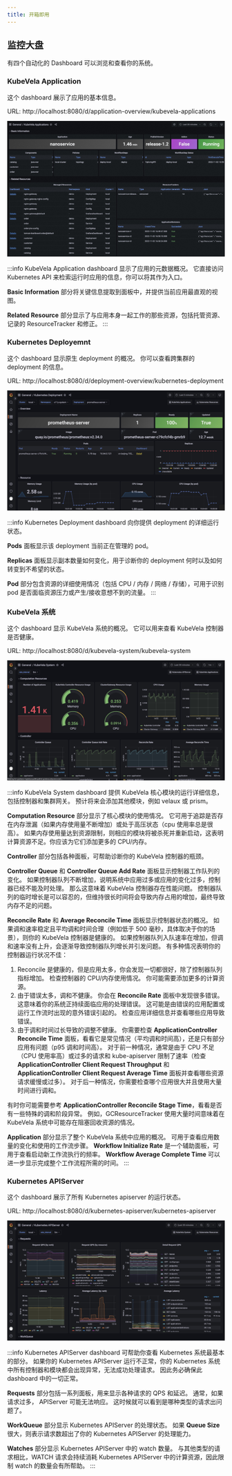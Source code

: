 ```yaml
---
title: 开箱即用
---
```


## 监控大盘

有四个自动化的 Dashboard 可以浏览和查看你的系统。

### KubeVela Application

这个 dashboard 展示了应用的基本信息。

URL: http://localhost:8080/d/application-overview/kubevela-applications

![kubevela-application-dashboard](../../../resources/kubevela-application-dashboard.png)

:::info
  KubeVela Application dashboard 显示了应用的元数据概况。 它直接访问 Kubernetes API 来检索运行时应用的信息，你可以将其作为入口。

**Basic Information** 部分将关键信息提取到面板中，并提供当前应用最直观的视图。

**Related Resource** 部分显示了与应用本身一起工作的那些资源，包括托管资源、记录的 ResourceTracker 和修正。
:::

### Kubernetes Deployemnt

这个 dashboard 显示原生 deployment 的概况。 你可以查看跨集群的 deployment 的信息。

URL: http://localhost:8080/d/deployment-overview/kubernetes-deployment

![kubernetes-deployment-dashboard](../../../resources/kubernetes-deployment-dashboard.jpg)

:::info
  Kubernetes Deployment dashboard 向你提供 deployment 的详细运行状态。

**Pods** 面板显示该 deployment 当前正在管理的 pod。

**Replicas** 面板显示副本数量如何变化，用于诊断你的 deployment 何时以及如何转变到不希望的状态。

**Pod** 部分包含资源的详细使用情况（包括 CPU / 内存 / 网络 / 存储），可用于识别 pod 是否面临资源压力或产生/接收意想不到的流量。
:::

### KubeVela 系统

这个 dashboard 显示 KubeVela 系统的概况。 它可以用来查看 KubeVela 控制器是否健康。

URL: http://localhost:8080/d/kubevela-system/kubevela-system

![kubevela-system](../../../resources/kubevela-system.jpg)

:::info
KubeVela System dashboard 提供 KubeVela 核心模块的运行详细信息，包括控制器和集群网关。 预计将来会添加其他模块，例如 velaux 或 prism。

**Computation Resource** 部分显示了核心模块的使用情况。 它可用于追踪是否存在内存泄漏（如果内存使用量不断增加）或处于高压状态（cpu 使用率总是很高）。 如果内存使用量达到资源限制，则相应的模块将被杀死并重新启动，这表明计算资源不足。你应该为它们添加更多的 CPU/内存。

**Controller** 部分包括各种面板，可帮助诊断你的 KubeVela 控制器的瓶颈。

**Controller Queue** 和 **Controller Queue Add Rate** 面板显示控制器工作队列的变化。 如果控制器队列不断增加，说明系统中应用过多或应用的变化过多，控制器已经不能及时处理。 那么这意味着 KubeVela 控制器存在性能问题。 控制器队列的临时增长是可以容忍的，但维持很长时间将会导致内存占用的增加，最终导致内存不足的问题。

**Reconcile Rate** 和 **Average Reconcile Time** 面板显示控制器状态的概况。 如果调和速率稳定且平均调和时间合理（例如低于 500 毫秒，具体取决于你的场景），则你的 KubeVela 控制器是健康的。 如果控制器队列入队速率在增加，但调和速率没有上升，会逐渐导致控制器队列增长并引发问题。 有多种情况表明你的控制器运行状况不佳：

1. Reconcile 是健康的，但是应用太多，你会发现一切都很好，除了控制器队列指标增加。 检查控制器的 CPU/内存使用情况。 你可能需要添加更多的计算资源。
2. 由于错误太多，调和不健康。 你会在 **Reconcile Rate** 面板中发现很多错误。 这意味着你的系统正持续面临应用的处理错误。 这可能是由错误的应用配置或运行工作流时出现的意外错误引起的。 检查应用详细信息并查看哪些应用导致错误。
3. 由于调和时间过长导致的调整不健康。 你需要检查 **ApplicationController Reconcile Time** 面板，看看它是常见情况（平均调和时间高），还是只有部分应用有问题（p95 调和时间高）。 对于前一种情况，通常是由于 CPU 不足（CPU 使用率高）或过多的请求和 kube-apiserver 限制了速率（检查 **ApplicationController Client Request Throughput** 和 **ApplicationController Client Request Average Time** 面板并查看哪些资源请求缓慢或过多）。 对于后一种情况，你需要检查哪个应用很大并且使用大量时间进行调和。

有时你可能需要参考 **ApplicationController Reconcile Stage Time**，看看是否有一些特殊的调和阶段异常。 例如，GCResourceTracker 使用大量时间意味着在 KubeVela 系统中可能存在阻塞回收资源的情况。

**Application** 部分显示了整个 KubeVela 系统中应用的概况。 可用于查看应用数量的变化和使用的工作流步骤。 **Workflow Initialize Rate** 是一个辅助面板，可用于查看启动新工作流执行的频率。 **Workflow Average Complete Time** 可以进一步显示完成整个工作流程所需的时间。
:::

### Kubernetes APIServer

这个 dashboard 展示了所有 Kubernetes apiserver 的运行状态。

URL: http://localhost:8080/d/kubernetes-apiserver/kubernetes-apiserver

![kubernetes-apiserver](../../../resources/kubernetes-apiserver.jpg)

:::info
Kubernetes APIServer dashboard 可帮助你查看 Kubernetes 系统最基本的部分。 如果你的 Kubernetes APIServer 运行不正常，你的 Kubernetes 系统中所有控制器和模块都会出现异常，无法成功处理请求。 因此务必确保此 dashboard 中的一切正常。

**Requests** 部分包括一系列面板，用来显示各种请求的 QPS 和延迟。 通常，如果请求过多， APIServer 可能无法响应。 这时候就可以看到是哪种类型的请求出问题了。

**WorkQueue** 部分显示 Kubernetes APIServer 的处理状态。 如果 **Queue Size** 很大，则表示请求数超出了你的 Kubernetes APIServer 的处理能力。

**Watches** 部分显示 Kubernetes APIServer 中的 watch 数量。 与其他类型的请求相比，WATCH 请求会持续消耗 Kubernetes APIServer 中的计算资源，因此限制 watch 的数量会有所帮助。
:::